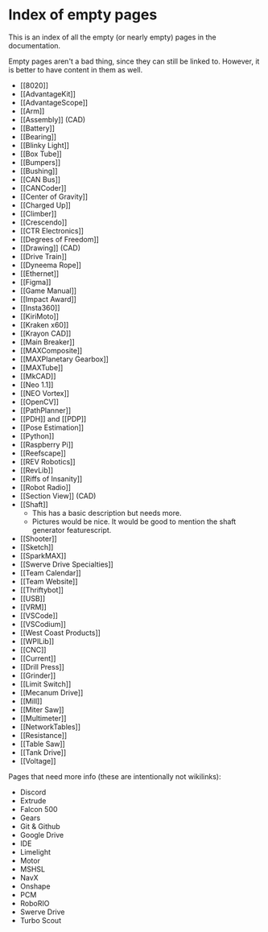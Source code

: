 # Index of empty pages

This is an index of all the empty (or nearly empty) pages in the documentation. 

Empty pages aren't a bad thing, since they can still be linked to. However, it is better to have content in them as well.


- [[8020]]
- [[AdvantageKit]]
- [[AdvantageScope]]
- [[Arm]]
- [[Assembly]] (CAD)
- [[Battery]]
- [[Bearing]]
- [[Blinky Light]]
- [[Box Tube]]
- [[Bumpers]]
- [[Bushing]]
- [[CAN Bus]]
- [[CANCoder]]
- [[Center of Gravity]]
- [[Charged Up]]
- [[Climber]]
- [[Crescendo]]
- [[CTR Electronics]]
- [[Degrees of Freedom]]
- [[Drawing]] (CAD)
- [[Drive Train]]
- [[Dyneema Rope]]
- [[Ethernet]]
- [[Figma]]
- [[Game Manual]]
- [[Impact Award]]
- [[Insta360]]
- [[KiriMoto]]
- [[Kraken x60]]
- [[Krayon CAD]]
- [[Main Breaker]]
- [[MAXComposite]]
- [[MAXPlanetary Gearbox]]
- [[MAXTube]]
- [[MkCAD]]
- [[Neo 1.1]]
- [[NEO Vortex]]
- [[OpenCV]]
- [[PathPlanner]]
- [[PDH]] and [[PDP]]
- [[Pose Estimation]]
- [[Python]]
- [[Raspberry Pi]]
- [[Reefscape]]
- [[REV Robotics]]
- [[RevLib]]
- [[Riffs of Insanity]]
- [[Robot Radio]]
- [[Section View]] (CAD)
- [[Shaft]]
    - This has a basic description but needs more.
    - Pictures would be nice. It would be good to mention the shaft generator featurescript.
- [[Shooter]]
- [[Sketch]]
- [[SparkMAX]]
- [[Swerve Drive Specialties]]
- [[Team Calendar]]
- [[Team Website]]
- [[Thriftybot]]
- [[USB]]
- [[VRM]]
- [[VSCode]]
- [[VSCodium]]
- [[West Coast Products]]
- [[WPILib]]
- [[CNC]]
- [[Current]]
- [[Drill Press]]
- [[Grinder]]
- [[Limit Switch]]
- [[Mecanum Drive]]
- [[Mill]]
- [[Miter Saw]]
- [[Multimeter]]
- [[NetworkTables]]
- [[Resistance]]
- [[Table Saw]]
- [[Tank Drive]]
- [[Voltage]]


Pages that need more info (these are intentionally not wikilinks):
- Discord
- Extrude
- Falcon 500
- Gears
- Git & Github
- Google Drive
- IDE
- Limelight
- Motor
- MSHSL
- NavX
- Onshape
- PCM
- RoboRIO
- Swerve Drive
- Turbo Scout